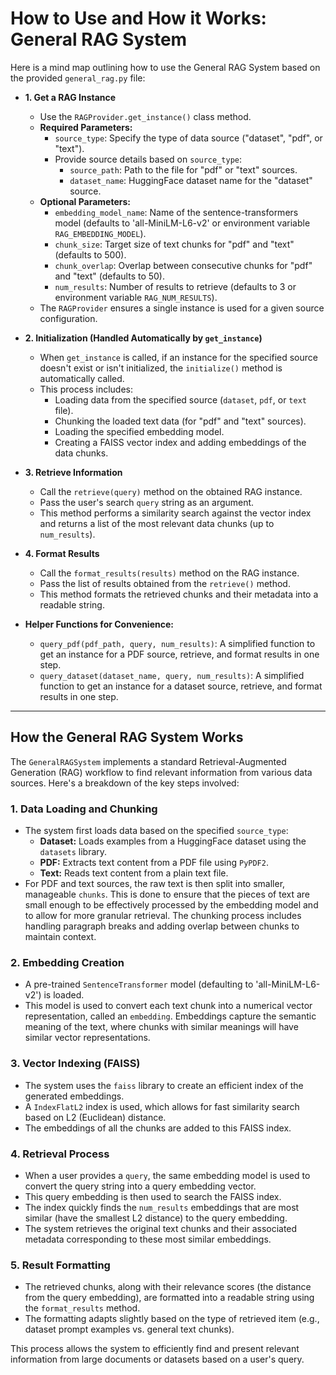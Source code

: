 # How to Use and How it Works: General RAG System

Here is a mind map outlining how to use the General RAG System based on the provided `general_rag.py` file:

*   **1. Get a RAG Instance**
    *   Use the `RAGProvider.get_instance()` class method.
    *   **Required Parameters:**
        *   `source_type`: Specify the type of data source ("dataset", "pdf", or "text").
        *   Provide source details based on `source_type`:
            *   `source_path`: Path to the file for "pdf" or "text" sources.
            *   `dataset_name`: HuggingFace dataset name for the "dataset" source.
    *   **Optional Parameters:**
        *   `embedding_model_name`: Name of the sentence-transformers model (defaults to 'all-MiniLM-L6-v2' or environment variable `RAG_EMBEDDING_MODEL`).
        *   `chunk_size`: Target size of text chunks for "pdf" and "text" (defaults to 500).
        *   `chunk_overlap`: Overlap between consecutive chunks for "pdf" and "text" (defaults to 50).
        *   `num_results`: Number of results to retrieve (defaults to 3 or environment variable `RAG_NUM_RESULTS`).
    *   The `RAGProvider` ensures a single instance is used for a given source configuration.

*   **2. Initialization (Handled Automatically by `get_instance`)**
    *   When `get_instance` is called, if an instance for the specified source doesn't exist or isn't initialized, the `initialize()` method is automatically called.
    *   This process includes:
        *   Loading data from the specified source (`dataset`, `pdf`, or `text` file).
        *   Chunking the loaded text data (for "pdf" and "text" sources).
        *   Loading the specified embedding model.
        *   Creating a FAISS vector index and adding embeddings of the data chunks.

*   **3. Retrieve Information**
    *   Call the `retrieve(query)` method on the obtained RAG instance.
    *   Pass the user's search `query` string as an argument.
    *   This method performs a similarity search against the vector index and returns a list of the most relevant data chunks (up to `num_results`).

*   **4. Format Results**
    *   Call the `format_results(results)` method on the RAG instance.
    *   Pass the list of results obtained from the `retrieve()` method.
    *   This method formats the retrieved chunks and their metadata into a readable string.

*   **Helper Functions for Convenience:**
    *   `query_pdf(pdf_path, query, num_results)`: A simplified function to get an instance for a PDF source, retrieve, and format results in one step.
    *   `query_dataset(dataset_name, query, num_results)`: A simplified function to get an instance for a dataset source, retrieve, and format results in one step.

---

## How the General RAG System Works

The `GeneralRAGSystem` implements a standard Retrieval-Augmented Generation (RAG) workflow to find relevant information from various data sources. Here's a breakdown of the key steps involved:

### 1. Data Loading and Chunking

*   The system first loads data based on the specified `source_type`:
    *   **Dataset:** Loads examples from a HuggingFace dataset using the `datasets` library.
    *   **PDF:** Extracts text content from a PDF file using `PyPDF2`.
    *   **Text:** Reads text content from a plain text file.
*   For PDF and text sources, the raw text is then split into smaller, manageable `chunks`. This is done to ensure that the pieces of text are small enough to be effectively processed by the embedding model and to allow for more granular retrieval. The chunking process includes handling paragraph breaks and adding overlap between chunks to maintain context.

### 2. Embedding Creation

*   A pre-trained `SentenceTransformer` model (defaulting to 'all-MiniLM-L6-v2') is loaded.
*   This model is used to convert each text chunk into a numerical vector representation, called an `embedding`. Embeddings capture the semantic meaning of the text, where chunks with similar meanings will have similar vector representations.

### 3. Vector Indexing (FAISS)

*   The system uses the `faiss` library to create an efficient index of the generated embeddings.
*   A `IndexFlatL2` index is used, which allows for fast similarity search based on L2 (Euclidean) distance.
*   The embeddings of all the chunks are added to this FAISS index.

### 4. Retrieval Process

*   When a user provides a `query`, the same embedding model is used to convert the query string into a query embedding vector.
*   This query embedding is then used to search the FAISS index.
*   The index quickly finds the `num_results` embeddings that are most similar (have the smallest L2 distance) to the query embedding.
*   The system retrieves the original text chunks and their associated metadata corresponding to these most similar embeddings.

### 5. Result Formatting

*   The retrieved chunks, along with their relevance scores (the distance from the query embedding), are formatted into a readable string using the `format_results` method.
*   The formatting adapts slightly based on the type of retrieved item (e.g., dataset prompt examples vs. general text chunks).

This process allows the system to efficiently find and present relevant information from large documents or datasets based on a user's query.